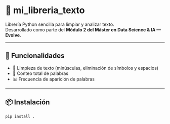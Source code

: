 # 🧹 mi_libreria_texto

Librería Python sencilla para limpiar y analizar texto.  
Desarrollado como parte del **Módulo 2 del Máster en Data Science & IA — Evolve**.

---

## 🚀 Funcionalidades

- 🔡 Limpieza de texto (minúsculas, eliminación de símbolos y espacios)
- 🧮 Conteo total de palabras
- 📊 Frecuencia de aparición de palabras

---

## 📦 Instalación

```bash
pip install .
